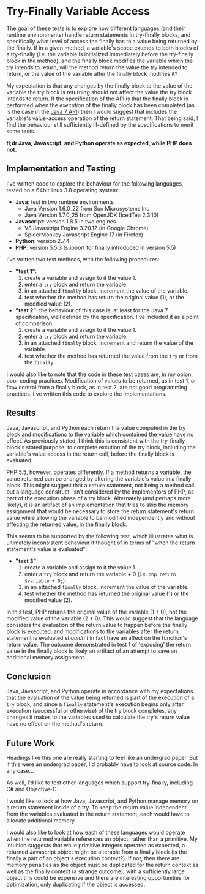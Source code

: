 Try-Finally Variable Access
===========================

The goal of these tests is to explore how different languages (and their runtime environments) handle return statements in try-finally blocks, and specifically what level of access the finally has to a value being returned by the finally. If in a given method, a variable's scope extends to both blocks of a try-finally (i.e. the variable is initialized immediately before the try-finally block in the method), and the finally block modifies the variable which the try intends to return, will the method return the value the try intended to return, or the value of the variable after the finally block modifies it?

My expectation is that any changes by the finally block to the value of the variable the try block is returning should not affect the value the try block intends to return. If the specification of the API is that the finally block is performed when the _execution_ of the finally block has been completed (as is the case in the [Java 7 API](http://docs.oracle.com/javase/specs/jls/se7/html/jls-14.html#jls-14.20.2)) then I would suggest that includes the variable's value-access operation of the return statement. That being said, I find the behaviour still sufficiently ill-defined by the specifications to merit some tests.

__tl;dr Java, Javascript, and Python operate as expected, while PHP does not.__

Implementation and Testing
--------------------------

I've written code to explore the behaviour for the following languages, tested on a 64bit linux 3.8 operating system:

- __Java__: test in two runtime environments
	- Java Version 1.6.0_22 from Sun Microsystems Inc
	- Java Version 1.7.0_25 from OpenJDK (IcedTea 2.3.10)
- __Javascript__: version 1.8.5 in two engines
	- V8 Javascript Engine 3.20.12 (in Google Chrome)
	- SpiderMonkey Javascript Engine 17 (in Firefox)
- __Python__: version 2.7.4
- __PHP__: version 5.5.3 (support for finally introduced in version 5.5)
 
I've written two test methods, with the following procedures:

- __"test 1"__:
	1. create a variable and assign to it the value 1.
	2. enter a ```try``` block and return the variable.
	3. in an attached ```finally``` block, increment the value of the variable.
	4. test whether the method has return the original value (1), or the modified value (2).
- __"test 2"__: the behaviour of this case is, at least for the Java 7 specification, well defined by the specification. I've included it as a point of comparison.
	1. create a variable and assign to it the value 1.
	2. enter a ```try``` block and return the variable.
	3. in an attached ```finally``` block, increment and return the value of the variable.
	4. test whether the method has returned the value from the ```try``` or from the ```finally```.


I would also like to note that the code in these test cases are, in my opion, poor coding practices. Modification of values to be returned, as in test 1, or flow control from a finally block, as in test 2, are not good programming practices. I've written this code to explore the implementations.

Results
-------

Java, Javascript, and Python each return the value computed in the try block and modifications to the variable which contained the value have no effect. As previously stated, I think this is consistent with the try-finally block's stated purpose: to complete excution of the try block, including the variable's value access in the return call, before the finally block is evaluated.

PHP 5.5, however, operates differently. If a method returns a variable, the value returned can be changed by altering the variable's value in a finally block. This might suggest that a ```return``` statement, not being a method call but a language construct, isn't considered by the implementors of PHP, as part of the execution phase of a try block. Alternately (and perhaps more likely), it is an artifact of an implementation that tries to skip the memory assignment that would be necessary to store the return statement's return value while allowing the variable to be modified independently and without affecting the returned value, in the finally block.

This seems to be supported by the following test, which illustrates what is ultimately inconsistent behaviour if thought of in terms of "when the return statement's value is evaluated":

- __"test 3"__:
	1. create a variable and assign to it the value 1.
	2. enter a ```try``` block and return the variable + 0 (i.e. ```php return $variable + 0;```).
	3. in an attached ```finally``` block, increment the value of the variable.
	4. test whether the method has returned the original value (1) or the modified value (2).

In this test, PHP returns the original value of the variable (1 + 0), not the modified value of the variable (2 + 0). This would suggest that the language considers the evaluation of the return value to happen before the finally block is executed, and modifications to the variables after the return statement is evaluated _shouldn't_ in fact have an affect on the function's return value. The outcome demonstrated in test 1 of 'exposing' the return value in the finally block is likely an artifact of an attempt to save an additional memory assignment.

Conclusion
----------

Java, Javascript, and Python operate in accordance with my expectations that the evaluation of the value being returned is part of the execution of a ```try``` block, and since a ```finally``` statement's execution begins only after execution (successful or otherwise) of the try block completes, any changes it makes to the variables used to calculate the try's return value have no effect on the method's return.


Future Work
-----------

Headings like this one are really starting to feel like an undergrad paper. But if this were an undergrad paper, I'd probably have to look at source code. In any case...

As well, I'd like to test other languages which support try-finally, including C# and Objective-C.

I would like to look at how Java, Javascript, and Python manage memory on a return statement inside of a try. To keep the return value independent from the variables evaluated in the return statement, each would have to allocate additional memory.

I would also like to look at how each of these languages would operate when the returned variable references an object, rather than a primitive. My intuition suggests that while primitive integers operated as expected, a returned Javascript object might be alterable from a finally block (is the finally a part of an object's execution context?). If not, then there are memory penalties as the object must be duplicated for the return context as well as the finally context (a strange outcome); with a sufficiently large object this could be expensive and there are interesting opportunities for optimization, only duplicating if the object is accessed.
